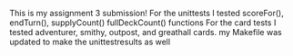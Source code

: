 This is my assignment 3 submission!
For the unittests I tested scoreFor(), endTurn(), supplyCount() fullDeckCount() functions
For the card tests I tested adventurer, smithy, outpost, and greathall cards.
my Makefile was updated to make the unittestresults as well
